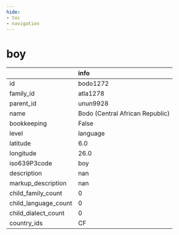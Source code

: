 ```yaml
---
hide:
- toc
- navigation
---
```

# boy
|                      | info                            |
|:---------------------|:--------------------------------|
| id                   | bodo1272                        |
| family_id            | atla1278                        |
| parent_id            | unun9928                        |
| name                 | Bodo (Central African Republic) |
| bookkeeping          | False                           |
| level                | language                        |
| latitude             | 6.0                             |
| longitude            | 26.0                            |
| iso639P3code         | boy                             |
| description          | nan                             |
| markup_description   | nan                             |
| child_family_count   | 0                               |
| child_language_count | 0                               |
| child_dialect_count  | 0                               |
| country_ids          | CF                              |